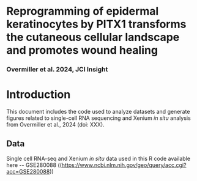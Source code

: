 # Reprogramming of epidermal keratinocytes by PITX1 transforms the cutaneous cellular landscape and promotes wound healing 

### Overmiller et al. 2024, JCI Insight

# Introduction

This document includes the code used to analyze datasets and
generate figures related to single-cell RNA sequencing and Xenium _in situ_ analysis from 
Overmiller et al., 2024 (doi: XXX).

## Data

Single cell RNA-seq and Xenium _in situ_ data used in this R code available here -- 
GSE280088 ((https://www.ncbi.nlm.nih.gov/geo/query/acc.cgi?acc=GSE280088))





